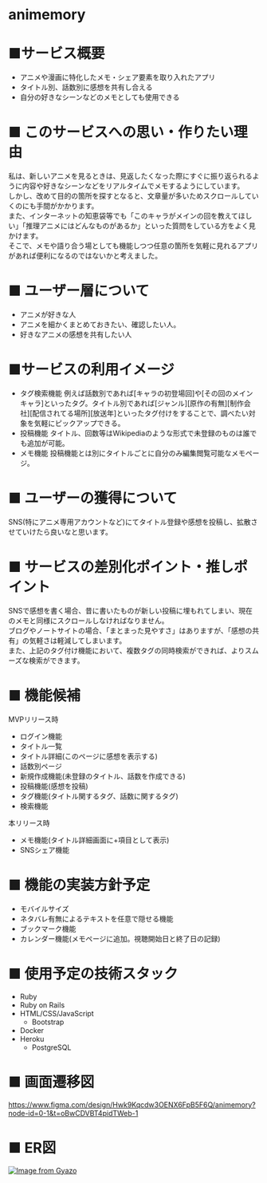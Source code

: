 # animemory

# ■サービス概要
- アニメや漫画に特化したメモ・シェア要素を取り入れたアプリ
- タイトル別、話数別に感想を共有し合える
- 自分の好きなシーンなどのメモとしても使用できる


# ■ このサービスへの思い・作りたい理由
私は、新しいアニメを見るときは、見返したくなった際にすぐに振り返られるように内容や好きなシーンなどをリアルタイムでメモするようにしています。  
しかし、改めて目的の箇所を探すとなると、文章量が多いためスクロールしていくのにも手間がかかります。  
また、インターネットの知恵袋等でも「このキャラがメインの回を教えてほしい」「推理アニメにはどんなものがあるか」といった質問をしている方をよく見かけます。  
そこで、メモや語り合う場としても機能しつつ任意の箇所を気軽に見れるアプリがあれば便利になるのではないかと考えました。


# ■ ユーザー層について
- アニメが好きな人
- アニメを細かくまとめておきたい、確認したい人。
- 好きなアニメの感想を共有したい人


# ■サービスの利用イメージ
- タグ検索機能
例えば話数別であれば[キャラの初登場回]や[その回のメインキャラ]といったタグ。タイトル別であれば[ジャンル][原作の有無][制作会社][配信されてる場所][放送年]といったタグ付けをすることで、調べたい対象を気軽にピックアップできる。  
- 投稿機能
タイトル、回数等はWikipediaのような形式で未登録のものは誰でも追加が可能。  
- メモ機能
投稿機能とは別にタイトルごとに自分のみ編集閲覧可能なメモページ。  

# ■ ユーザーの獲得について
SNS(特にアニメ専用アカウントなど)にてタイトル登録や感想を投稿し、拡散させていけたら良いなと思います。

# ■ サービスの差別化ポイント・推しポイント
SNSで感想を書く場合、昔に書いたものが新しい投稿に埋もれてしまい、現在のメモと同様にスクロールしなければなりません。  
ブログやノートサイトの場合、「まとまった見やすさ」はありますが、「感想の共有」の気軽さは軽減してしまいます。  
また、上記のタグ付け機能において、複数タグの同時検索ができれば、よりスムーズな検索ができます。

# ■ 機能候補
MVPリリース時
- ログイン機能
- タイトル一覧
- タイトル詳細(このページに感想を表示する)
- 話数別ページ
- 新規作成機能(未登録のタイトル、話数を作成できる)
- 投稿機能(感想を投稿)
- タグ機能(タイトル関するタグ、話数に関するタグ)
- 検索機能

本リリース時
- メモ機能(タイトル詳細画面に+項目として表示)
- SNSシェア機能

# ■ 機能の実装方針予定
- モバイルサイズ
- ネタバレ有無によるテキストを任意で隠せる機能
- ブックマーク機能
- カレンダー機能(メモページに追加。視聴開始日と終了日の記録)

# ■ 使用予定の技術スタック
- Ruby
- Ruby on Rails
- HTML/CSS/JavaScript
  - Bootstrap
- Docker
- Heroku
  - PostgreSQL

# ■ 画面遷移図
https://www.figma.com/design/Hwk9Kqcdw3OENX6FpB5F6Q/animemory?node-id=0-1&t=oBwCDVBT4pidTWeb-1

# ■ ER図
[![Image from Gyazo](https://i.gyazo.com/da29de3280a8cb906b913d477f189983.jpg)](https://gyazo.com/da29de3280a8cb906b913d477f189983)